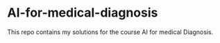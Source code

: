 # AI-for-medical-diagnosis
This repo contains my solutions for the course AI for medical Diagnosis.
